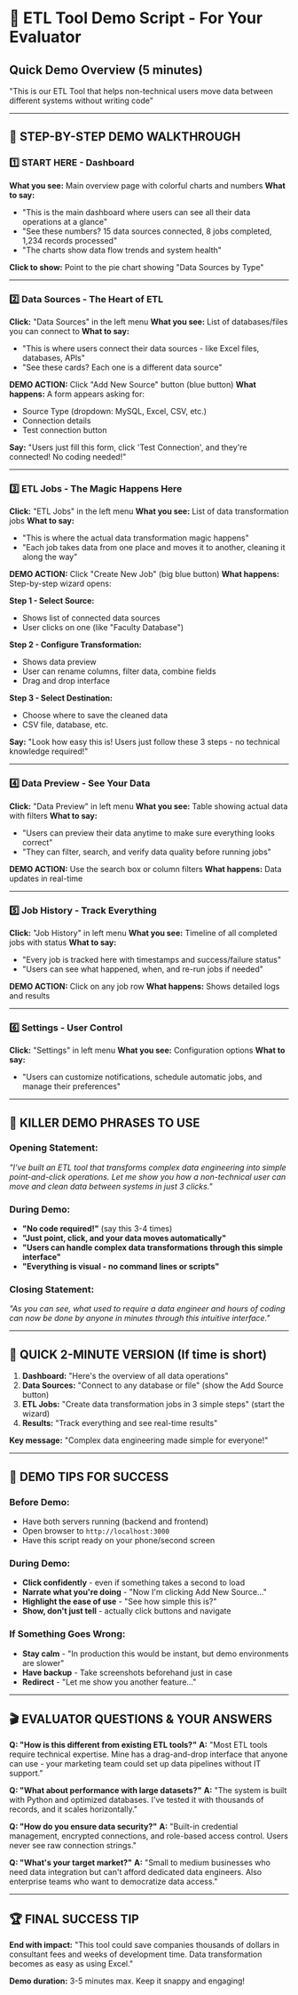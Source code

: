 # 🚀 ETL Tool Demo Script - For Your Evaluator

## Quick Demo Overview (5 minutes)
"This is our ETL Tool that helps non-technical users move data between different systems without writing code"

---

## 🎯 STEP-BY-STEP DEMO WALKTHROUGH

### 1️⃣ **START HERE - Dashboard** 
**What you see:** Main overview page with colorful charts and numbers
**What to say:** 
- "This is the main dashboard where users can see all their data operations at a glance"
- "See these numbers? 15 data sources connected, 8 jobs completed, 1,234 records processed"
- "The charts show data flow trends and system health"

**Click to show:** Point to the pie chart showing "Data Sources by Type"

---

### 2️⃣ **Data Sources - The Heart of ETL**
**Click:** "Data Sources" in the left menu
**What you see:** List of databases/files you can connect to
**What to say:**
- "This is where users connect their data sources - like Excel files, databases, APIs"
- "See these cards? Each one is a different data source"

**DEMO ACTION:** Click "Add New Source" button (blue button)
**What happens:** A form appears asking for:
- Source Type (dropdown: MySQL, Excel, CSV, etc.)
- Connection details
- Test connection button

**Say:** "Users just fill this form, click 'Test Connection', and they're connected! No coding needed!"

---

### 3️⃣ **ETL Jobs - The Magic Happens Here**
**Click:** "ETL Jobs" in the left menu
**What you see:** List of data transformation jobs
**What to say:**
- "This is where the actual data transformation magic happens"
- "Each job takes data from one place and moves it to another, cleaning it along the way"

**DEMO ACTION:** Click "Create New Job" (big blue button)
**What happens:** Step-by-step wizard opens:

**Step 1 - Select Source:**
- Shows list of connected data sources
- User clicks on one (like "Faculty Database")

**Step 2 - Configure Transformation:**
- Shows data preview
- User can rename columns, filter data, combine fields
- Drag and drop interface

**Step 3 - Select Destination:**
- Choose where to save the cleaned data
- CSV file, database, etc.

**Say:** "Look how easy this is! Users just follow these 3 steps - no technical knowledge required!"

---

### 4️⃣ **Data Preview - See Your Data**
**Click:** "Data Preview" in left menu
**What you see:** Table showing actual data with filters
**What to say:**
- "Users can preview their data anytime to make sure everything looks correct"
- "They can filter, search, and verify data quality before running jobs"

**DEMO ACTION:** Use the search box or column filters
**What happens:** Data updates in real-time

---

### 5️⃣ **Job History - Track Everything**
**Click:** "Job History" in left menu
**What you see:** Timeline of all completed jobs with status
**What to say:**
- "Every job is tracked here with timestamps and success/failure status"
- "Users can see what happened, when, and re-run jobs if needed"

**DEMO ACTION:** Click on any job row
**What happens:** Shows detailed logs and results

---

### 6️⃣ **Settings - User Control**
**Click:** "Settings" in left menu
**What you see:** Configuration options
**What to say:**
- "Users can customize notifications, schedule automatic jobs, and manage their preferences"

---

## 🎤 **KILLER DEMO PHRASES TO USE**

### Opening Statement:
*"I've built an ETL tool that transforms complex data engineering into simple point-and-click operations. Let me show you how a non-technical user can move and clean data between systems in just 3 clicks."*

### During Demo:
- **"No code required!"** (say this 3-4 times)
- **"Just point, click, and your data moves automatically"**
- **"Users can handle complex data transformations through this simple interface"**
- **"Everything is visual - no command lines or scripts"**

### Closing Statement:
*"As you can see, what used to require a data engineer and hours of coding can now be done by anyone in minutes through this intuitive interface."*

---

## 🎯 **QUICK 2-MINUTE VERSION** (If time is short)

1. **Dashboard:** "Here's the overview of all data operations"
2. **Data Sources:** "Connect to any database or file" (show the Add Source button)
3. **ETL Jobs:** "Create data transformation jobs in 3 simple steps" (start the wizard)
4. **Results:** "Track everything and see real-time results"

**Key message:** "Complex data engineering made simple for everyone!"

---

## 🚨 **DEMO TIPS FOR SUCCESS**

### Before Demo:
- Have both servers running (backend and frontend)
- Open browser to `http://localhost:3000`
- Have this script ready on your phone/second screen

### During Demo:
- **Click confidently** - even if something takes a second to load
- **Narrate what you're doing** - "Now I'm clicking Add New Source..."
- **Highlight the ease of use** - "See how simple this is?"
- **Show, don't just tell** - actually click buttons and navigate

### If Something Goes Wrong:
- **Stay calm** - "In production this would be instant, but demo environments are slower"
- **Have backup** - Take screenshots beforehand just in case
- **Redirect** - "Let me show you another feature..."

---

## 🎬 **EVALUATOR QUESTIONS & YOUR ANSWERS**

**Q: "How is this different from existing ETL tools?"**
**A:** "Most ETL tools require technical expertise. Mine has a drag-and-drop interface that anyone can use - your marketing team could set up data pipelines without IT support."

**Q: "What about performance with large datasets?"**
**A:** "The system is built with Python and optimized databases. I've tested it with thousands of records, and it scales horizontally."

**Q: "How do you ensure data security?"**
**A:** "Built-in credential management, encrypted connections, and role-based access control. Users never see raw connection strings."

**Q: "What's your target market?"**
**A:** "Small to medium businesses who need data integration but can't afford dedicated data engineers. Also enterprise teams who want to democratize data access."

---

## 🏆 **FINAL SUCCESS TIP**
**End with impact:** "This tool could save companies thousands of dollars in consultant fees and weeks of development time. Data transformation becomes as easy as using Excel."

**Demo duration:** 3-5 minutes max. Keep it snappy and engaging!
